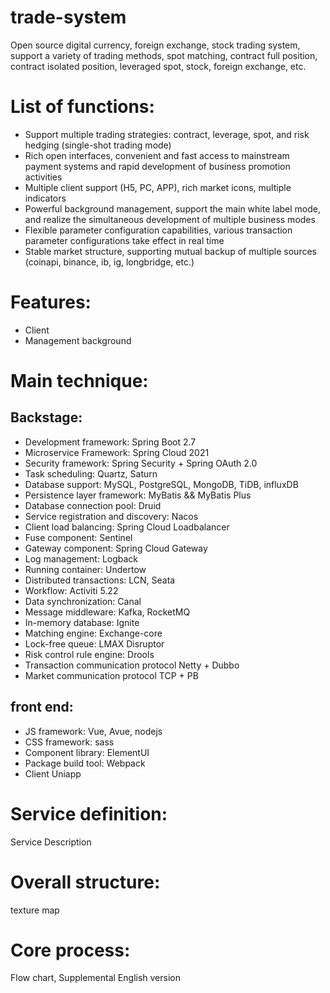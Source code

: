 # trade-system
Open source digital currency, foreign exchange, stock trading system, support a variety of trading methods, spot matching, contract full position, contract isolated position, leveraged spot, stock, foreign exchange, etc.


# List of functions:

- Support multiple trading strategies: contract, leverage, spot, and risk hedging (single-shot trading mode)
- Rich open interfaces, convenient and fast access to mainstream payment systems and rapid development of business promotion activities
- Multiple client support (H5, PC, APP), rich market icons, multiple indicators
- Powerful background management, support the main white label mode, and realize the simultaneous development of multiple business modes
- Flexible parameter configuration capabilities, various transaction parameter configurations take effect in real time
- Stable market structure, supporting mutual backup of multiple sources (coinapi, binance, ib, ig, longbridge, etc.)


# Features:
- Client
- Management background

# Main technique:

## Backstage:
- Development framework: Spring Boot 2.7
- Microservice Framework: Spring Cloud 2021
- Security framework: Spring Security + Spring OAuth 2.0
- Task scheduling: Quartz, Saturn
- Database support: MySQL, PostgreSQL, MongoDB, TiDB, influxDB
- Persistence layer framework: MyBatis && MyBatis Plus
- Database connection pool: Druid
- Service registration and discovery: Nacos
- Client load balancing: Spring Cloud Loadbalancer
- Fuse component: Sentinel
- Gateway component: Spring Cloud Gateway
- Log management: Logback
- Running container: Undertow
- Distributed transactions: LCN, Seata
- Workflow: Activiti 5.22
- Data synchronization: Canal
- Message middleware: Kafka, RocketMQ
- In-memory database: Ignite
- Matching engine: Exchange-core
- Lock-free queue: LMAX Disruptor
- Risk control rule engine: Drools
- Transaction communication protocol Netty + Dubbo
- Market communication protocol TCP + PB

## front end:
- JS framework: Vue, Avue, nodejs
- CSS framework: sass
- Component library: ElementUI
- Package build tool: Webpack
- Client Uniapp


# Service definition:
Service Description



# Overall structure:
texture map



# Core process:
Flow chart, Supplemental English version
